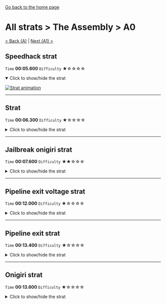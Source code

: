 [Go back to the home page](https://github.com/Doublevil/scbspeedrun)

# All strats > The Assembly > A0

[< Back (A)](https://github.com/Doublevil/scbspeedrun/blob/main/levels/all_lvl/A/A.md) | [Next (A1) >](https://github.com/Doublevil/scbspeedrun/blob/main/levels/all_lvl/A/A1.md)

## Speedhack strat

`Time` **00:05.600** `Difficulty` ★☆☆☆☆
<details open>
  <summary>Click to show/hide the strat</summary>

  [![Strat animation](https://github.com/Doublevil/scbspeedrun/blob/main/media/levels/A/A0_S_A1Strat.webp)](https://github.com/Doublevil/scbspeedrun/blob/main/media/levels/A/A0_S_A1Strat.mp4?raw=true)
</details>

---
## Strat

`Time` **00:06.300** `Difficulty` ★☆☆☆☆
<details>
  <summary>Click to show/hide the strat</summary>

  [![Strat animation](https://github.com/Doublevil/scbspeedrun/blob/main/media/levels/A/A0_A1Strat.webp)](https://github.com/Doublevil/scbspeedrun/blob/main/media/levels/A/A0_A1Strat.mp4?raw=true)
</details>

---
## Jailbreak onigiri strat

`Time` **00:07.600** `Difficulty` ★★☆☆☆
<details>
  <summary>Click to show/hide the strat</summary>

  [![Strat animation](https://github.com/Doublevil/scbspeedrun/blob/main/media/levels/A/A0_JailbreakOnigiri.webp)](https://github.com/Doublevil/scbspeedrun/blob/main/media/levels/A/A0_JailbreakOnigiri.mp4?raw=true)

  **Notes**
  - The key to touch the glitch block on that first jump is to hold Up and Right and use voltage just before touching the water. The voltage should end right in front of the block. Don't hold Right for too long, you need to quickly detach, otherwise you'll fall down the wall and die.
</details>

---
## Pipeline exit voltage strat

`Time` **00:12.000** `Difficulty` ★☆☆☆☆
<details>
  <summary>Click to show/hide the strat</summary>

  [![Strat animation](https://github.com/Doublevil/scbspeedrun/blob/main/media/levels/A/A0_PVoltageStrat.webp)](https://github.com/Doublevil/scbspeedrun/blob/main/media/levels/A/A0_PVoltageStrat.mp4?raw=true)
</details>

---
## Pipeline exit strat

`Time` **00:13.400** `Difficulty` ★☆☆☆☆
<details>
  <summary>Click to show/hide the strat</summary>

  [![Strat animation](https://github.com/Doublevil/scbspeedrun/blob/main/media/levels/A/A0_PStrat.webp)](https://github.com/Doublevil/scbspeedrun/blob/main/media/levels/A/A0_PStrat.mp4?raw=true)
</details>

---
## Onigiri strat

`Time` **00:13.600** `Difficulty` ★☆☆☆☆
<details>
  <summary>Click to show/hide the strat</summary>

  [![Strat animation](https://github.com/Doublevil/scbspeedrun/blob/main/media/levels/A/A0_A1Onigiri.webp)](https://github.com/Doublevil/scbspeedrun/blob/main/media/levels/A/A0_A1Onigiri.mp4?raw=true)
</details>
